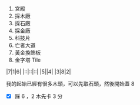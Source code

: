 1. 宮殿
2. 採木廠
3. 採石廠
4. 採金廠
5. 科技片
6. 亡者大道
7. 黃金換飾板
8. 金字塔 Tile

|7|1|6|
|::|::|::|
|5||4|
|3|8|2|

我的起始已經有很多木頭，可以先取石頭，然後開始蓋 8

- [x] 踩 6 ，2 木先卡 3 分